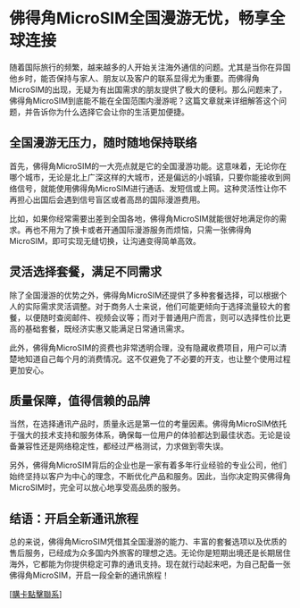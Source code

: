 # 佛得角MicroSIM全国漫游无忧，畅享全球连接

随着国际旅行的频繁，越来越多的人开始关注海外通信的问题。尤其是当你在异国他乡时，能否保持与家人、朋友以及客户的联系显得尤为重要。而佛得角MicroSIM的出现，无疑为有出国需求的朋友提供了极大的便利。那么问题来了，佛得角MicroSIM到底能不能在全国范围内漫游呢？这篇文章就来详细解答这个问题，并告诉你为什么选择它会让你的生活更加便捷。

## 全国漫游无压力，随时随地保持联络

首先，佛得角MicroSIM的一大亮点就是它的全国漫游功能。这意味着，无论你在哪个城市，无论是北上广深这样的大城市，还是偏远的小城镇，只要你能接收到网络信号，就能使用佛得角MicroSIM进行通话、发短信或上网。这种灵活性让你不再担心出国后会遇到信号盲区或者高昂的国际漫游费用。

比如，如果你经常需要出差到全国各地，佛得角MicroSIM就能很好地满足你的需求。再也不用为了换卡或者开通国际漫游服务而烦恼，只需一张佛得角MicroSIM，即可实现无缝切换，让沟通变得简单高效。

## 灵活选择套餐，满足不同需求

除了全国漫游的优势之外，佛得角MicroSIM还提供了多种套餐选择，可以根据个人的实际需求灵活调整。对于商务人士来说，他们可能更倾向于选择流量较大的套餐，以便随时查阅邮件、视频会议等；而对于普通用户而言，则可以选择性价比更高的基础套餐，既经济实惠又能满足日常通讯需求。

此外，佛得角MicroSIM的资费也非常透明合理，没有隐藏收费项目，用户可以清楚地知道自己每个月的消费情况。这不仅避免了不必要的开支，也让整个使用过程更加安心。

## 质量保障，值得信赖的品牌

当然，在选择通讯产品时，质量永远是第一位的考量因素。佛得角MicroSIM依托于强大的技术支持和服务体系，确保每一位用户的体验都达到最佳状态。无论是设备兼容性还是网络稳定性，都经过严格测试，力求做到零失误。

另外，佛得角MicroSIM背后的企业也是一家有着多年行业经验的专业公司，他们始终坚持以客户为中心的理念，不断优化产品和服务。因此，当你决定购买佛得角MicroSIM时，完全可以放心地享受高品质的服务。

## 结语：开启全新通讯旅程

总的来说，佛得角MicroSIM凭借其全国漫游的能力、丰富的套餐选项以及优质的售后服务，已经成为众多国内外旅客的理想之选。无论你是短期出境还是长期居住海外，它都能为你提供稳定可靠的通讯支持。现在就行动起来吧，为自己配备一张佛得角MicroSIM，开启一段全新的通讯旅程！

[[購卡點擊聯系](https://t.me/s/esim1088)]